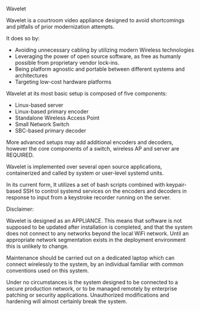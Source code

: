 Wavelet


Wavelet is a courtroom video appliance designed to avoid shortcomings and pitfalls of prior modernization attempts.

It does so by:

*   Avoiding unnecessary cabling by utilizing modern Wireless technologies
*   Leveraging the power of open source software, as free as humanly possible from proprietary vendor lock-ins.
*   Being platform agnostic and portable between different systems and architectures
*   Targeting low-cost hardware platforms



Wavelet at its most basic setup is composed of five components:

*   Linux-based server
*   Linux-based primary encoder
*   Standalone Wireless Access Point
*   Small Network Switch
*   SBC-based primary decoder
    
More advanced setups may add additional encoders and decoders, however the core components of a switch, wireless AP and server are REQUIRED.


Wavelet is implemented over several open source applications, containerized and called by system or user-level systemd units.

In its current form, It utilizes a set of bash scripts combined with keypair-based SSH to control systemd services on the encoders and decoders in response to input from a keystroke recorder running on the server.


Disclaimer:

Wavelet is designed as an APPLIANCE.   This means that software is not supposed to be updated after installation is completed, and that the system
does not connect to any networks beyond the local WiFi network.  Until an appropriate network segmentation exists in the deployment environment this is unlikely to change.

Maintenance should be carried out on a dedicated laptop which can connect wirelessly to the system, by an individual familiar with common conventions used on this system.   

Under no circumstances is the system designed to be connected to a secure production network, or to be managed remotely by enterprise patching or security applications.  Unauthorized modifications and hardening will almost certainly break the system.
 



